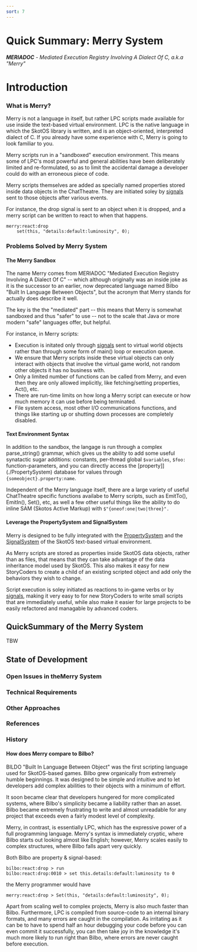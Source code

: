 ```yaml
---
sort: 7
---
```


# Quick Summary: Merry System

_**MERIADOC** - Mediated Execution Registry Involving A Dialect Of C, a.k.a "Merry"_

# Introduction

### What is Merry?

Merry is not a language in itself, but rather LPC scripts made available for use inside the text-based virtual environment. LPC is the native language in which the SkotOS library is written, and is an object-oriented, interpreted dialect of C. If you already have some experience with C, Merry is going to look familiar to you.

Merry scripts run in a "sandboxed" execution environment. This means some of LPC's most powerful and general abilities have been deliberately limited and re-formulated, so as to limit the accidental damage a developer could do with an erroneous piece of code. 

Merry scripts themselves are added as specially named properties stored inside data objects in the ChatTheatre. They are initiated soley by [signals](./SignalSystem) sent to those objects after various events.

For instance, the drop signal is sent to an object when it is dropped, and a merry script can be written to react to when that happens.

```
merry:react:drop
    set(this, "details:default:luminosity", 0);
```

### Problems Solved by Merry System

#### The Merry Sandbox

The name Merry comes from MERIADOC "Mediated Execution Registry Involving A Dialect Of C" -- which although originally was an inside joke as it is the successor to an earlier, now deprecated language named Bilbo "Built In Language Between Objects", but the acronym that Merry stands for actually does describe it well.

The key is the the "mediated" part -- this means that Merry is somewhat sandboxed and thus "safer" to use -- not to the scale that Java or more modern "safe" languages offer, but helpful. 

For instance, in Merry scripts:

* Execution is initated only through [signals](./SignalSystem) sent to virtual world objects rather than through some form of main() loop or execution queue. 
* We ensure that Merry scripts inside these virtual objects can only interact with objects that involve the virtual game world, not random other objects it has no business with.
* Only a limited number of functions can be called from Merry, and even then they are only allowed implicitly, like fetching/setting properties, Act(), etc.
* There are run-time limits on how long a Merry script can execute or how much memory it can use before being terminated.
* File system access, most other I/O communications functions, and things like starting up or shutting down processes are completely disabled.

#### Text Environment Syntax

In addition to the sandbox, the langage is run through a complex parse_string() grammar, which gives us the ability to add some useful synatactic sugar additions: constants, per-thread global `$variables`, `$foo:` function-parameters, and you can directly access the [property]](./PropertySystem) database for values through `{someobject}.property:name`.

Independent of the Merry language itself, there are a large variety of useful ChatTheatre specific functions availabe to Merry scripts, such as EmitTo(), EmitIn(), Set(), etc, as well a few other useful things like the ability to do inline SAM (Skotos Active Markup) with `$"{oneof:one|two|three}".`

#### Leverage the PropertySystem and SignalSystem

Merry is designed to be fully integrated with the [PropertySystem](./PropertySystem) and the [SignalSystem](./SignalSystem) of the SkotOS text-based virtual environment.

As Merry scripts are stored as properties inside SkotOS data objects, rather than as files, that means that they can take advantage of the data inheritance model used by SkotOS. This also makes it easy for new StoryCoders to create a child of an existing scripted object and add only the behaviors they wish to change.

Script execution is soley initiated as reactions to in-game verbs or by [signals](./SignalSystem), making it very easy to for new StoryCoders to write small scripts that are immediately useful, while also make it easier for large projects to be easily refactored and managable by advanced coders.

## QuickSummary of the Merry System

TBW

## State of Development

### Open Issues in theMerry System

### Technical Requirements

### Other Approaches

### References

### History

#### How does Merry compare to Bilbo?

BILDO "Built In Language Between Object" was the first scripting language used for SkotOS-based games. Bilbo grew organically from extremely humble beginnings. It was designed to be simple and intuitive and to let developers add complex abilities to their objects with a minimum of effort.

It soon became clear that developers hungered for more complicated systems, where Bilbo's simplicity became a liability rather than an asset. Bilbo became extremely frustrating to write and almost unreadable for any project that exceeds even a fairly modest level of complexity.

Merry, in contrast, is essentially LPC, which has the expressive power of a full programming language. Merry's syntax is immediately cryptic, where Bilbo starts out looking almost like English; however, Merry scales easily to complex structures, where Bilbo falls apart very quickly.

Both Bilbo are property & signal-based: 

```
bilbo:react:drop > run
bilbo:react:drop:0010 > set this.details:default:luminosity to 0
```

the Merry programmer would have

```
merry:react:drop > Set(this, "details:default:luminosity", 0);
```

Apart from scaling well to complex projects, Merry is also much faster than Bilbo. Furthermore, LPC is compiled from source-code to an internal binary formats, and many errors are caught in the compilation. As irritating as it can be to have to spend half an hour debugging your code before you can even commit it successfully, you can then take joy in the knowledge it's much more likely to run right than Bilbo, where errors are never caught before execution.


